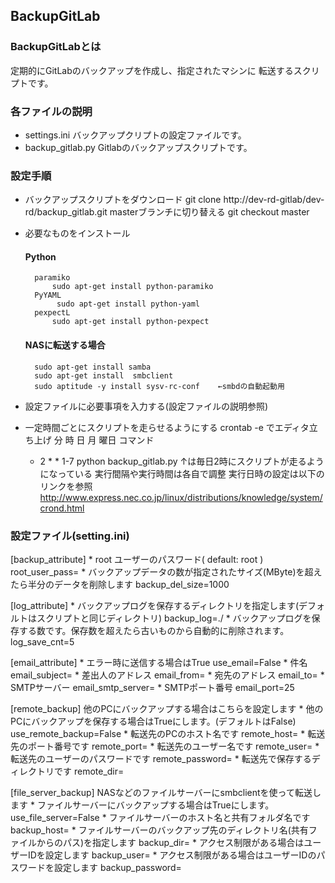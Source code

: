 ﻿## BackupGitLab

### BackupGitLabとは

定期的にGitLabのバックアップを作成し、指定されたマシンに
転送するスクリプトです。

### 各ファイルの説明
* settings.ini
	バックアップクリプトの設定ファイルです。
* backup_gitlab.py
	Gitlabのバックアップスクリプトです。
	
### 設定手順
* バックアップスクリプトをダウンロード
	git clone http://dev-rd-gitlab/dev-rd/backup_gitlab.git
	masterブランチに切り替える
	git checkout master

* 必要なものをインストール
	#### Python
		paramiko
			sudo apt-get install python-paramiko
		PyYAML
			 sudo apt-get install python-yaml
		pexpectL
			sudo apt-get install python-pexpect
		
	#### NASに転送する場合
		sudo apt-get install samba
		sudo apt-get install  smbclient
		sudo aptitude -y install sysv-rc-conf    ←smbdの自動起動用
* 設定ファイルに必要事項を入力する(設定ファイルの説明参照)
* 一定時間ごとにスクリプトを走らせるようにする
	crontab -e    でエディタ立ち上げ
	分	時	日	月	曜日	コマンド
 	*	2 	* 	 *	 1-7	python backup_gitlab.py
  	↑は毎日2時にスクリプトが走るようになっている
	実行間隔や実行時間は各自で調整
	実行日時の設定は以下のリンクを参照
	http://www.express.nec.co.jp/linux/distributions/knowledge/system/crond.html
	
### 設定ファイル(setting.ini)
[backup_attribute]
	* root ユーザーのパスワード( default: root )
		root_user_pass=
	* バックアップデータの数が指定されたサイズ(MByte)を超えたら半分のデータを削除します
		backup_del_size=1000

[log_attribute]
	* バックアップログを保存するディレクトリを指定します(デフォルトはスクリプトと同じディレクトリ)
		backup_log=./
	* バックアップログを保存する数です。保存数を超えたら古いものから自動的に削除されます。
		log_save_cnt=5

[email_attribute]
	* エラー時に送信する場合はTrue
		use_email=False
	* 件名
		email_subject=
	* 差出人のアドレス
		email_from=
	* 宛先のアドレス
		email_to=
	* SMTPサーバー
		email_smtp_server=
	* SMTPポート番号
		email_port=25

[remote_backup]
他のPCにバックアップする場合はこちらを設定します
	* 他のPCにバックアップを保存する場合はTrueにします。(デフォルトはFalse)
		use_remote_backup=False
	* 転送先のPCのホスト名です
		remote_host=
	* 転送先のポート番号です
		remote_port=
	* 転送先のユーザー名です
		remote_user=
	* 転送先のユーザーのパスワードです
		remote_password=
	* 転送先で保存するディレクトリです
		remote_dir=

[file_server_backup]
NASなどのファイルサーバーにsmbclientを使って転送します
	* ファイルサーバーにバックアップする場合はTrueにします。
		use_file_server=False
	* ファイルサーバーのホスト名と共有フォルダ名です
		backup_host=
	* ファイルサーバーのバックアップ先のディレクトリ名(共有ファイルからのパス)を指定します
		backup_dir=
	* アクセス制限がある場合はユーザーIDを設定します
		backup_user=
	* アクセス制限がある場合はユーザーIDのパスワードを設定します
		backup_password=

